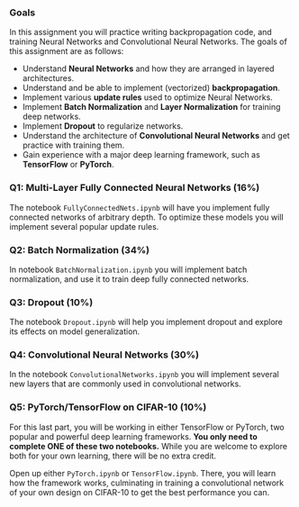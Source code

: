 ### Goals

In this assignment you will practice writing backpropagation code, and training Neural Networks and Convolutional Neural Networks. The goals of this assignment are as follows:

- Understand **Neural Networks** and how they are arranged in layered architectures.
- Understand and be able to implement (vectorized) **backpropagation**.
- Implement various **update rules** used to optimize Neural Networks.
- Implement **Batch Normalization** and **Layer Normalization** for training deep networks.
- Implement **Dropout** to regularize networks.
- Understand the architecture of **Convolutional Neural Networks** and get practice with training them.
- Gain experience with a major deep learning framework, such as **TensorFlow** or **PyTorch**.

### Q1: Multi-Layer Fully Connected Neural Networks (16%)

The notebook `FullyConnectedNets.ipynb` will have you implement fully connected networks of arbitrary depth. To optimize these models you will implement several popular update rules.

### Q2: Batch Normalization (34%)

In notebook `BatchNormalization.ipynb` you will implement batch normalization, and use it to train deep fully connected networks.

### Q3: Dropout (10%)

The notebook `Dropout.ipynb` will help you implement dropout and explore its effects on model generalization.

### Q4: Convolutional Neural Networks (30%)

In the notebook `ConvolutionalNetworks.ipynb` you will implement several new layers that are commonly used in convolutional networks.

### Q5: PyTorch/TensorFlow on CIFAR-10 (10%)

For this last part, you will be working in either TensorFlow or PyTorch, two popular and powerful deep learning frameworks. **You only need to complete ONE of these two notebooks.** While you are welcome to explore both for your own learning, there will be no extra credit.

Open up either `PyTorch.ipynb` or `TensorFlow.ipynb`. There, you will learn how the framework works, culminating in training a convolutional network of your own design on CIFAR-10 to get the best performance you can.